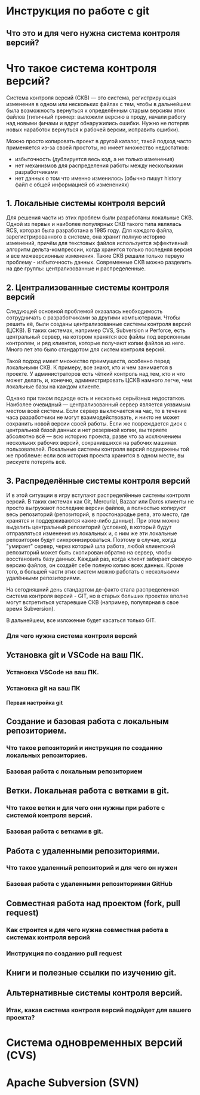 # Инструкция по работе с git

## Что это и для чего нужна система контроля версий?

# **Что такое система контроля версий?**

Система контроля версий (СКВ) — это система, регистрирующая изменения в одном или нескольких файлах с тем, чтобы в дальнейшем была возможность вернуться к определённым старым версиям этих файлов (типичный пример: выложили версию в проду, начали работу над новыми фичами и вдруг обнаружились ошибки. Нужно не потеряв новых наработок вернуться к рабочей версии, исправить ошибки).

Можно просто копировать проект в другой каталог, такой подход часто применяется из-за своей простоты, но имеет множество недостатков:

* избыточность (дублируется весь код, а не только изменения)
* нет механизмов для распределения работы между несколькими разработчиками
* нет данных о том что именно изменилось (обычно пишут history файл с общей информацией об изменениях)

## 1. Локальные системы контроля версий 
Для решения части из этих проблем были разработаны локальные СКВ.
Одной из первых и наиболее популярных СКВ такого типа являлась RCS, которая была разработана в 1985 году.
Для каждого файла, зарегистрированного в системе, она хранит полную историю изменений, причём для текстовых файлов используется эффективный алгоритм дельта-компрессии, когда хранится только последняя версия и все межверсионные изменения.
Такие СКВ решали только первую проблему - избыточность данных.
Современные СКВ можно разделить на две группы: централизованные и распределенные.

## 2. Централизованные системы контроля версий
Следующей основной проблемой оказалась необходимость сотрудничать с разработчиками за другими компьютерами. Чтобы решить её, были созданы централизованные системы контроля версий (ЦСКВ). В таких системах, например CVS, Subversion и Perforce, есть центральный сервер, на котором хранятся все файлы под версионным контролем, и ряд клиентов, которые получают копии файлов из него. Много лет это было стандартом для систем контроля версий.

Такой подход имеет множество преимуществ, особенно перед локальными СКВ. К примеру, все знают, кто и чем занимается в проекте. У администраторов есть чёткий контроль над тем, кто и что может делать, и, конечно, администрировать ЦСКВ намного легче, чем локальные базы на каждом клиенте.

Однако при таком подходе есть и несколько серьёзных недостатков. Наиболее очевидный — централизованный сервер является уязвимым местом всей системы. Если сервер выключается на час, то в течение часа разработчики не могут взаимодействовать, и никто не может сохранить новой версии своей работы. Если же повреждается диск с центральной базой данных и нет резервной копии, вы теряете абсолютно всё — всю историю проекта, разве что за исключением нескольких рабочих версий, сохранившихся на рабочих машинах пользователей. Локальные системы контроля версий подвержены той же проблеме: если вся история проекта хранится в одном месте, вы рискуете потерять всё.

## 3. Распределённые системы контроля версий
И в этой ситуации в игру вступают распределённые системы контроля версий. В таких системах как Git, Mercurial, Bazaar или Darcs клиенты не просто выгружают последние версии файлов, а полностью копируют весь репозиторий (репозиторий, в простонародье репа, это место, где хранятся и поддерживаются какие-либо данные). При этом можно выделить центральный репозиторий (условно), в который будут отправляться изменения из локальных и, с ним же эти локальные репозитории будут синхронизироваться. Поэтому в случае, когда "умирает" сервер, через который шла работа, любой клиентский репозиторий может быть скопирован обратно на сервер, чтобы восстановить базу данных. Каждый раз, когда клиент забирает свежую версию файлов, он создаёт себе полную копию всех данных.
Кроме того, в большей части этих систем можно работать с несколькими удалёнными репозиториями.

На сегодняшний день стандартом де-факто стала распределенная система контроля версий - GIT, но в старых больших проектах вполне могут встретиться устаревшие СКВ (например, популярная в свое время Subversion).

В дальнейшем, все изложение будет касаться только GIT.


### Для чего нужна система контроля версий

## Установка git и VSCode на ваш ПК.

### Установка VSCode на ваш ПК.

### Установка git на ваш ПК

#### Первая настройка git

## Создание и базовая работа с локальным репозиторием.

### Что такое репозиторий и инструкция по созданию локальных репозиториев.

### Базовая работа с локальным репозиторием

## Ветки. Локальная работа с ветками в git.

### Что такое ветки и для чего они нужны при работе с системой контроля версий.

### Базовая работа с ветками в git.

## Работа с удаленными репозиториями.

### Что такое удаленный репозиторий и для чего он нужен

### Базовая работа с удаленными репозиториями GitHub

## Совместная работа над проектом (fork, pull request)

### Как строится и для чего нужна совместная работа в системах контроля версий

### Инструкция по созданию pull request

## Книги и полезные ссылки по изучению git.

## Альтернативные системы контроля версий.

### Итак, какая система контроля версий подойдет для вашего проекта?

# Система одновременных версий (CVS)

# Apache Subversion (SVN)

